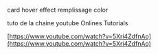 card hover effect remplissage color

tuto de la chaine youtube Onlines Tutorials

[https://www.youtube.com/watch?v=5Xri4ZdfnAo](https://www.youtube.com/watch?v=5Xri4ZdfnAo)